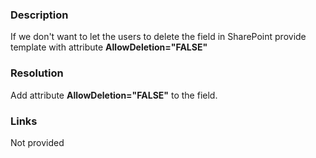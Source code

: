 ﻿---
Title: Prevent field from deletion
FileName: resp515107.html
---
### Description
If we don't want to let the users to delete the field in SharePoint provide template with attribute **AllowDeletion="FALSE"**

### Resolution
Add attribute **AllowDeletion="FALSE"** to the field.

### Links
Not provided